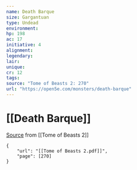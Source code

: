 ```yaml
---
name: Death Barque
size: Gargantuan
type: Undead
environment: 
hp: 198
ac: 17
initiative: 4
alignment: 
legendary: 
lair: 
unique: 
cr: 12
tags: 
source: "Tome of Beasts 2: 270"
url: "https://open5e.com/monsters/death-barque"
---
```

# [[Death Barque]]

[Source](zotero://open-pdf/library/items/9UQIAB6R?page=270) from [[Tome of Beasts 2]]

```pdf
{
	"url": "[[Tome of Beasts 2.pdf]]",
	"page": [270]
}
```

